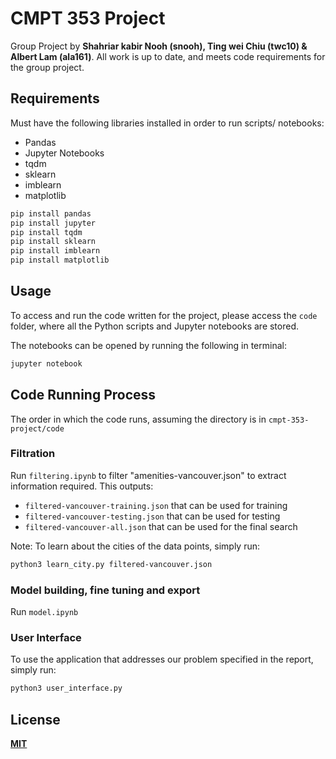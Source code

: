 # CMPT 353 Project

Group Project by **Shahriar kabir Nooh (snooh), Ting wei Chiu (twc10) & Albert Lam (ala161)**. All work is up to date, and meets code requirements for the group project.

## **Requirements**

Must have the following libraries installed in order to run scripts/ notebooks:
 - Pandas
 - Jupyter Notebooks
 - tqdm
 - sklearn
 - imblearn
 - matplotlib

```bash
pip install pandas
pip install jupyter
pip install tqdm
pip install sklearn
pip install imblearn
pip install matplotlib
```

## **Usage**

To access and run the code written for the project, please access the `code` folder, where all the Python scripts and Jupyter
notebooks are stored.

The notebooks can be opened by running the following in terminal:
```bash
jupyter notebook
```

## **Code Running Process**

The order in which the code runs, assuming the directory is in `cmpt-353-project/code`

### **Filtration**
Run `filtering.ipynb` to filter "amenities-vancouver.json" to extract information required. This outputs: 
 - `filtered-vancouver-training.json` that can be used for training
 - `filtered-vancouver-testing.json` that can be used for testing
 - `filtered-vancouver-all.json` that can be used for the final search

Note: To learn about the cities of the data points, simply run:
```bash
python3 learn_city.py filtered-vancouver.json
```

### **Model building, fine tuning and export**
Run `model.ipynb`

### **User Interface**
To use the application that addresses our problem specified in the report, simply run:
```bash
python3 user_interface.py
```

## **License**
[**MIT**](https://choosealicense.com/licenses/mit/)